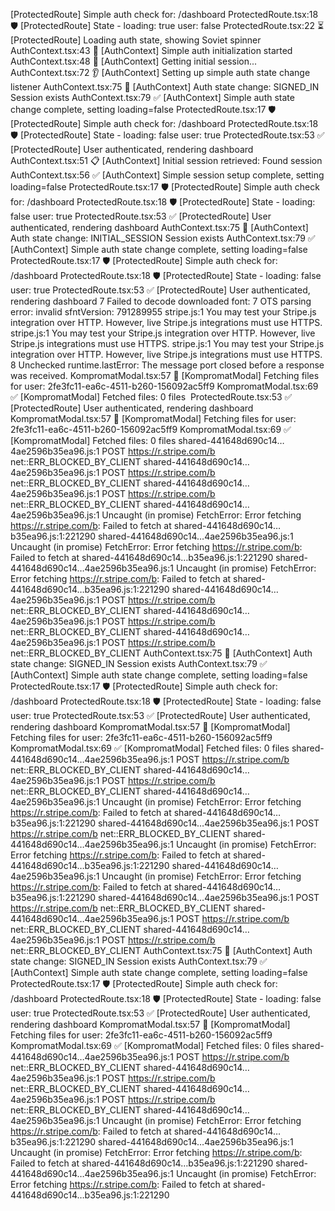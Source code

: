 [ProtectedRoute] Simple auth check for: /dashboard
ProtectedRoute.tsx:18 🛡️ [ProtectedRoute] State - loading: true user: false
ProtectedRoute.tsx:22 ⏳ [ProtectedRoute] Loading auth state, showing Soviet spinner
AuthContext.tsx:43 🚀 [AuthContext] Simple auth initialization started
AuthContext.tsx:48 🔄 [AuthContext] Getting initial session...
AuthContext.tsx:72 👂 [AuthContext] Setting up simple auth state change listener
AuthContext.tsx:75 🔄 [AuthContext] Auth state change: SIGNED_IN Session exists
AuthContext.tsx:79 ✅ [AuthContext] Simple auth state change complete, setting loading=false
ProtectedRoute.tsx:17 🛡️ [ProtectedRoute] Simple auth check for: /dashboard
ProtectedRoute.tsx:18 🛡️ [ProtectedRoute] State - loading: false user: true
ProtectedRoute.tsx:53 ✅ [ProtectedRoute] User authenticated, rendering dashboard
AuthContext.tsx:51 📋 [AuthContext] Initial session retrieved: Found session
AuthContext.tsx:56 ✅ [AuthContext] Simple session setup complete, setting loading=false
ProtectedRoute.tsx:17 🛡️ [ProtectedRoute] Simple auth check for: /dashboard
ProtectedRoute.tsx:18 🛡️ [ProtectedRoute] State - loading: false user: true
ProtectedRoute.tsx:53 ✅ [ProtectedRoute] User authenticated, rendering dashboard
AuthContext.tsx:75 🔄 [AuthContext] Auth state change: INITIAL_SESSION Session exists
AuthContext.tsx:79 ✅ [AuthContext] Simple auth state change complete, setting loading=false
ProtectedRoute.tsx:17 🛡️ [ProtectedRoute] Simple auth check for: /dashboard
ProtectedRoute.tsx:18 🛡️ [ProtectedRoute] State - loading: false user: true
ProtectedRoute.tsx:53 ✅ [ProtectedRoute] User authenticated, rendering dashboard
7
Failed to decode downloaded font: <URL>
7
OTS parsing error: invalid sfntVersion: 791289955
stripe.js:1 You may test your Stripe.js integration over HTTP. However, live Stripe.js integrations must use HTTPS.
stripe.js:1 You may test your Stripe.js integration over HTTP. However, live Stripe.js integrations must use HTTPS.
stripe.js:1 You may test your Stripe.js integration over HTTP. However, live Stripe.js integrations must use HTTPS.
8
Unchecked runtime.lastError: The message port closed before a response was received.
KompromatModal.tsx:57 📂 [KompromatModal] Fetching files for user: 2fe3fc11-ea6c-4511-b260-156092ac5ff9
KompromatModal.tsx:69 ✅ [KompromatModal] Fetched files: 0 files
﻿
ProtectedRoute.tsx:53 ✅ [ProtectedRoute] User authenticated, rendering dashboard
KompromatModal.tsx:57 📂 [KompromatModal] Fetching files for user: 2fe3fc11-ea6c-4511-b260-156092ac5ff9
KompromatModal.tsx:69 ✅ [KompromatModal] Fetched files: 0 files
shared-441648d690c14…4ae2596b35ea96.js:1 
 POST https://r.stripe.com/b net::ERR_BLOCKED_BY_CLIENT
shared-441648d690c14…4ae2596b35ea96.js:1 
 POST https://r.stripe.com/b net::ERR_BLOCKED_BY_CLIENT
shared-441648d690c14…4ae2596b35ea96.js:1 
 POST https://r.stripe.com/b net::ERR_BLOCKED_BY_CLIENT
shared-441648d690c14…4ae2596b35ea96.js:1 Uncaught (in promise) FetchError: Error fetching https://r.stripe.com/b: Failed to fetch
    at shared-441648d690c14…b35ea96.js:1:221290
shared-441648d690c14…4ae2596b35ea96.js:1 Uncaught (in promise) FetchError: Error fetching https://r.stripe.com/b: Failed to fetch
    at shared-441648d690c14…b35ea96.js:1:221290
shared-441648d690c14…4ae2596b35ea96.js:1 Uncaught (in promise) FetchError: Error fetching https://r.stripe.com/b: Failed to fetch
    at shared-441648d690c14…b35ea96.js:1:221290
shared-441648d690c14…4ae2596b35ea96.js:1 
 POST https://r.stripe.com/b net::ERR_BLOCKED_BY_CLIENT
shared-441648d690c14…4ae2596b35ea96.js:1 
 POST https://r.stripe.com/b net::ERR_BLOCKED_BY_CLIENT
shared-441648d690c14…4ae2596b35ea96.js:1 
 POST https://r.stripe.com/b net::ERR_BLOCKED_BY_CLIENT
AuthContext.tsx:75 🔄 [AuthContext] Auth state change: SIGNED_IN Session exists
AuthContext.tsx:79 ✅ [AuthContext] Simple auth state change complete, setting loading=false
ProtectedRoute.tsx:17 🛡️ [ProtectedRoute] Simple auth check for: /dashboard
ProtectedRoute.tsx:18 🛡️ [ProtectedRoute] State - loading: false user: true
ProtectedRoute.tsx:53 ✅ [ProtectedRoute] User authenticated, rendering dashboard
KompromatModal.tsx:57 📂 [KompromatModal] Fetching files for user: 2fe3fc11-ea6c-4511-b260-156092ac5ff9
KompromatModal.tsx:69 ✅ [KompromatModal] Fetched files: 0 files
shared-441648d690c14…4ae2596b35ea96.js:1 
 POST https://r.stripe.com/b net::ERR_BLOCKED_BY_CLIENT
shared-441648d690c14…4ae2596b35ea96.js:1 
 POST https://r.stripe.com/b net::ERR_BLOCKED_BY_CLIENT
shared-441648d690c14…4ae2596b35ea96.js:1 Uncaught (in promise) FetchError: Error fetching https://r.stripe.com/b: Failed to fetch
    at shared-441648d690c14…b35ea96.js:1:221290
shared-441648d690c14…4ae2596b35ea96.js:1 
 POST https://r.stripe.com/b net::ERR_BLOCKED_BY_CLIENT
shared-441648d690c14…4ae2596b35ea96.js:1 Uncaught (in promise) FetchError: Error fetching https://r.stripe.com/b: Failed to fetch
    at shared-441648d690c14…b35ea96.js:1:221290
shared-441648d690c14…4ae2596b35ea96.js:1 Uncaught (in promise) FetchError: Error fetching https://r.stripe.com/b: Failed to fetch
    at shared-441648d690c14…b35ea96.js:1:221290
shared-441648d690c14…4ae2596b35ea96.js:1 
 POST https://r.stripe.com/b net::ERR_BLOCKED_BY_CLIENT
shared-441648d690c14…4ae2596b35ea96.js:1 
 POST https://r.stripe.com/b net::ERR_BLOCKED_BY_CLIENT
shared-441648d690c14…4ae2596b35ea96.js:1 
 POST https://r.stripe.com/b net::ERR_BLOCKED_BY_CLIENT
AuthContext.tsx:75 🔄 [AuthContext] Auth state change: SIGNED_IN Session exists
AuthContext.tsx:79 ✅ [AuthContext] Simple auth state change complete, setting loading=false
ProtectedRoute.tsx:17 🛡️ [ProtectedRoute] Simple auth check for: /dashboard
ProtectedRoute.tsx:18 🛡️ [ProtectedRoute] State - loading: false user: true
ProtectedRoute.tsx:53 ✅ [ProtectedRoute] User authenticated, rendering dashboard
KompromatModal.tsx:57 📂 [KompromatModal] Fetching files for user: 2fe3fc11-ea6c-4511-b260-156092ac5ff9
KompromatModal.tsx:69 ✅ [KompromatModal] Fetched files: 0 files
shared-441648d690c14…4ae2596b35ea96.js:1 
 POST https://r.stripe.com/b net::ERR_BLOCKED_BY_CLIENT
shared-441648d690c14…4ae2596b35ea96.js:1 
 POST https://r.stripe.com/b net::ERR_BLOCKED_BY_CLIENT
shared-441648d690c14…4ae2596b35ea96.js:1 
 POST https://r.stripe.com/b net::ERR_BLOCKED_BY_CLIENT
shared-441648d690c14…4ae2596b35ea96.js:1 Uncaught (in promise) FetchError: Error fetching https://r.stripe.com/b: Failed to fetch
    at shared-441648d690c14…b35ea96.js:1:221290
shared-441648d690c14…4ae2596b35ea96.js:1 Uncaught (in promise) FetchError: Error fetching https://r.stripe.com/b: Failed to fetch
    at shared-441648d690c14…b35ea96.js:1:221290
shared-441648d690c14…4ae2596b35ea96.js:1 Uncaught (in promise) FetchError: Error fetching https://r.stripe.com/b: Failed to fetch
    at shared-441648d690c14…b35ea96.js:1:221290